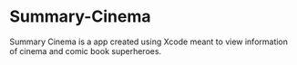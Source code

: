 # Summary-Cinema
Summary Cinema is a app created using Xcode meant to view information of cinema and comic book superheroes.
